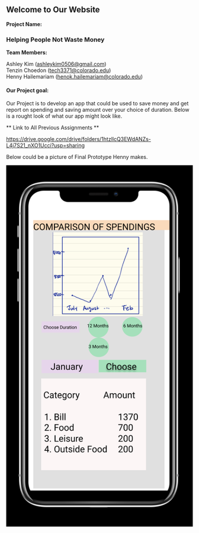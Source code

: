 ## Welcome to Our Website
**Project Name:** 

### Helping People Not Waste Money

**Team Members:**

Ashley Kim (ashleykim0506@gmail.com) <br>
Tenzin Choedon (tech3371@colorado.edu) <br>
Henny Hailemariam (henok.hailemariam@colorado.edu)<br>

#### Our Project goal:
Our Project is to develop an app that could be used to save money and get report on spending and saving amount over your choice of duration. Below is a rought look of what our app might look like.<br>

** Link to All Previous Assignments **

https://drive.google.com/drive/folders/1htzlIcQ3EWdANZs-L4j7S21_nXO1Ucci?usp=sharing <br>

Below could be a picture of Final Prototype Henny makes. <br>

![Image](hciImage.jpeg)

